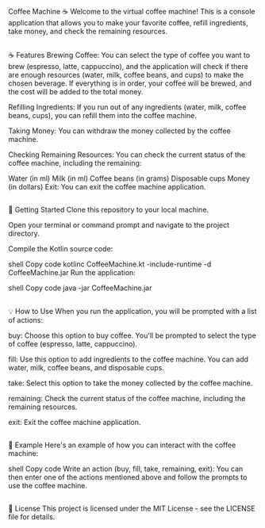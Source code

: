 ##
Coffee Machine ☕
Welcome to the virtual coffee machine! This is a console application that allows you to make your favorite coffee, refill ingredients, take money, and check the remaining resources.
##
☕ Features
Brewing Coffee: You can select the type of coffee you want to brew (espresso, latte, cappuccino), and the application will check if there are enough resources (water, milk, coffee beans, and cups) to make the chosen beverage. If everything is in order, your coffee will be brewed, and the cost will be added to the total money.

Refilling Ingredients: If you run out of any ingredients (water, milk, coffee beans, cups), you can refill them into the coffee machine.

Taking Money: You can withdraw the money collected by the coffee machine.

Checking Remaining Resources: You can check the current status of the coffee machine, including the remaining:

Water (in ml)
Milk (in ml)
Coffee beans (in grams)
Disposable cups
Money (in dollars)
Exit: You can exit the coffee machine application.

##
🚀 Getting Started
Clone this repository to your local machine.

Open your terminal or command prompt and navigate to the project directory.

Compile the Kotlin source code:

shell
Copy code
kotlinc CoffeeMachine.kt -include-runtime -d CoffeeMachine.jar
Run the application:

shell
Copy code
java -jar CoffeeMachine.jar

##
💡 How to Use
When you run the application, you will be prompted with a list of actions:

buy: Choose this option to buy coffee. You'll be prompted to select the type of coffee (espresso, latte, cappuccino).

fill: Use this option to add ingredients to the coffee machine. You can add water, milk, coffee beans, and disposable cups.

take: Select this option to take the money collected by the coffee machine.

remaining: Check the current status of the coffee machine, including the remaining resources.

exit: Exit the coffee machine application.

##
📝 Example
Here's an example of how you can interact with the coffee machine:

shell
Copy code
Write an action (buy, fill, take, remaining, exit):
You can then enter one of the actions mentioned above and follow the prompts to use the coffee machine.
##

🧾 License
This project is licensed under the MIT License - see the LICENSE file for details.
